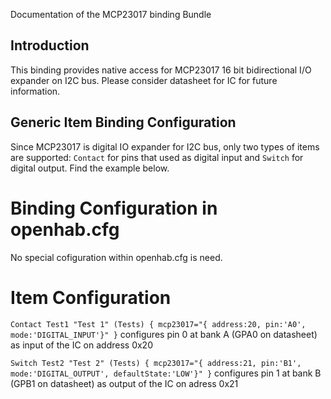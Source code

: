 Documentation of the MCP23017 binding Bundle

## Introduction
This binding provides native access for MCP23017 16 bit bidirectional I/O expander
on I2C bus. Please consider datasheet for IC for future information.

## Generic Item Binding Configuration
Since MCP23017 is digital IO expander for I2C bus, only two types of items are supported:
`Contact` for pins that used as digital input and `Switch` for digital output. Find the
example below.

# Binding Configuration in openhab.cfg
No special cofiguration within openhab.cfg is need.

# Item Configuration
`Contact Test1 "Test 1" (Tests) { mcp23017="{ address:20, pin:'A0', mode:'DIGITAL_INPUT'}" }`
configures pin 0 at bank A (GPA0 on datasheet) as input of the IC on address 0x20

`Switch Test2 "Test 2" (Tests) { mcp23017="{ address:21, pin:'B1', mode:'DIGITAL_OUTPUT', defaultState:'LOW'}" }`
configures pin 1 at bank B (GPB1 on datasheet) as output of the IC on adress 0x21
